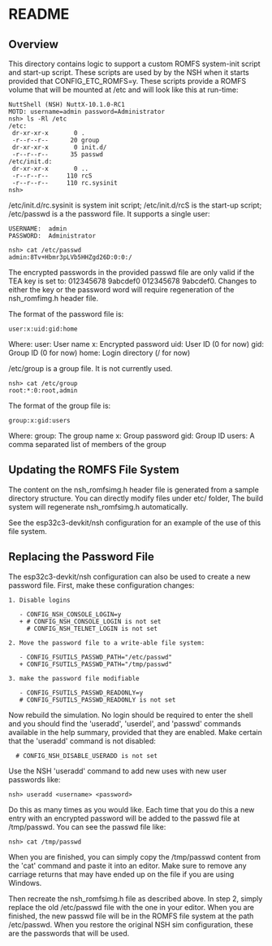 README
======

  Overview
  ----------------------------------------------------------------------------
  This directory contains logic to support a custom ROMFS system-init script
  and start-up script. These scripts are used by by the NSH when it starts
  provided that CONFIG\_ETC\_ROMFS=y. These scripts provide a ROMFS volume
  that will be mounted at /etc and will look like this at run-time:

    NuttShell (NSH) NuttX-10.1.0-RC1
    MOTD: username=admin password=Administrator
    nsh> ls -Rl /etc
    /etc:
     dr-xr-xr-x       0 .
     -r--r--r--      20 group
     dr-xr-xr-x       0 init.d/
     -r--r--r--      35 passwd
    /etc/init.d:
     dr-xr-xr-x       0 ..
     -r--r--r--     110 rcS
     -r--r--r--     110 rc.sysinit
    nsh>

/etc/init.d/rc.sysinit is system init script; /etc/init.d/rcS is the
start-up script; /etc/passwd is a the password file. It supports a
single user:

    USERNAME:  admin
    PASSWORD:  Administrator

    nsh> cat /etc/passwd
    admin:8Tv+Hbmr3pLVb5HHZgd26D:0:0:/

The encrypted passwords in the provided passwd file are only valid if
the TEA key is set to: 012345678 9abcdef0 012345678 9abcdef0. Changes to
either the key or the password word will require regeneration of the
nsh\_romfimg.h header file.

The format of the password file is:

    user:x:uid:gid:home

Where: user: User name x: Encrypted password uid: User ID (0 for now)
gid: Group ID (0 for now) home: Login directory (/ for now)

/etc/group is a group file. It is not currently used.

    nsh> cat /etc/group
    root:*:0:root,admin

The format of the group file is:

    group:x:gid:users

Where: group: The group name x: Group password gid: Group ID users: A
comma separated list of members of the group

  Updating the ROMFS File System
  ---------------------------------------------------------------------------
  The content on the nsh\_romfsimg.h header file is generated from a sample
  directory structure. You can directly modify files under etc/ folder,
  The build system will regenerate nsh\_romfsimg.h automatically.

See the esp32c3-devkit/nsh configuration for an example of the use of
this file system.

  Replacing the Password File
  --------------------------------------------------------------------------------------
  The esp32c3-devkit/nsh configuration can also be used to create a new password file.
  First, make these configuration changes:

    1. Disable logins

       - CONFIG_NSH_CONSOLE_LOGIN=y
       + # CONFIG_NSH_CONSOLE_LOGIN is not set
         # CONFIG_NSH_TELNET_LOGIN is not set

    2. Move the password file to a write-able file system:

       - CONFIG_FSUTILS_PASSWD_PATH="/etc/passwd"
       + CONFIG_FSUTILS_PASSWD_PATH="/tmp/passwd"

    3. make the password file modifiable

       - CONFIG_FSUTILS_PASSWD_READONLY=y
       # CONFIG_FSUTILS_PASSWD_READONLY is not set

Now rebuild the simulation. No login should be required to enter the
shell and you should find the 'useradd', 'userdel', and 'passwd'
commands available in the help summary, provided that they are enabled.
Make certain that the 'useradd' command is not disabled:

      # CONFIG_NSH_DISABLE_USERADD is not set

Use the NSH 'useradd' command to add new uses with new user passwords
like:

    nsh> useradd <username> <password>

Do this as many times as you would like. Each time that you do this a
new entry with an encrypted password will be added to the passwd file at
/tmp/passwd. You can see the passwd file like:

    nsh> cat /tmp/passwd

When you are finished, you can simply copy the /tmp/passwd content from
the 'cat' command and paste it into an editor. Make sure to remove any
carriage returns that may have ended up on the file if you are using
Windows.

Then recreate the nsh\_romfsimg.h file as described above. In step 2,
simply replace the old /etc/passwd file with the one in your editor.
When you are finished, the new passwd file will be in the ROMFS file
system at the path /etc/passwd. When you restore the original NSH sim
configuration, these are the passwords that will be used.
